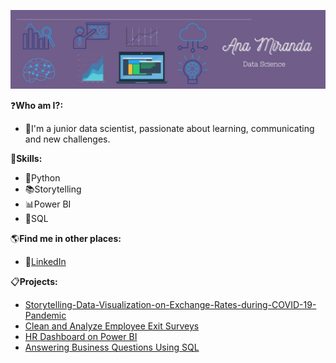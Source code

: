 ![HEADER](https://github.com/ana0212/ana0212/blob/main/Purple%20Minimalist%20Brush%20Personal%20LinkedIn%20Banner.jpg)

:question:**Who am I?:**
- :woman:I'm a junior data scientist, passionate about learning, communicating and new challenges.

:large_blue_diamond:**Skills:**
- :snake:Python
- :books:Storytelling
- :bar_chart:Power BI
- :game_die:SQL

:earth_americas:**Find me in other places:**
- :large_blue_circle:[LinkedIn](www.linkedin.com/in/ana-luiza-miranda-ds)

:clipboard:**Projects:**
- [Storytelling-Data-Visualization-on-Exchange-Rates-during-COVID-19-Pandemic](https://github.com/ana0212/Storytelling-Data-Visualization-on-Exchange-Rates-during-COVID-19-Pandemic)
- [Clean and Analyze Employee Exit Surveys](https://github.com/ana0212/Clean-and-Analyze-Employee-Exit-Surveys)
- [HR Dashboard on Power BI](https://github.com/ana0212/HR-Dashboard-on-Power-BI)
- [Answering Business Questions Using SQL](https://github.com/ana0212/Answering-Business-Questions-Using-SQL)
